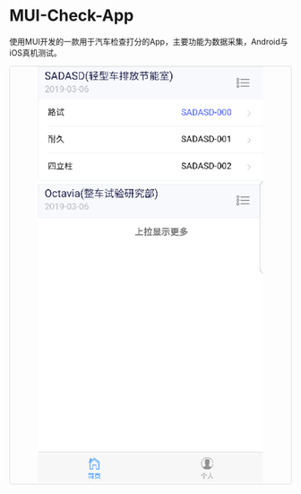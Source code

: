 # MUI-Check-App
使用MUI开发的一款用于汽车检查打分的App，主要功能为数据采集，Android与iOS真机测试。

<kbd>
  <div style="border: 1px solid gainsboro;border-radius: 5px;" align="center">
    <img width="80%" height="auto" src="https://raw.githubusercontent.com/xxlllq/MUI-Check-App/master/app/Screenshot_20190325-110920.png" alt="First Picture" title="First Picture"/>
  </div>
</kbd>
